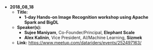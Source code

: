 - **2018_08_18**
  - **Title:**
    - **1-day Hands-on Image Recognition workshop using Apache Spark and BigDL**
  - **Speaker(s):**
    - **Sujee Maniyam**, Co-Founder/Principal, **Elephant Scale**
    - **Alex Kalinin**, Vice President, AI/Machine Learning, **Sizmek**
  - **Link:**  https://www.meetup.com/datariders/events/252497163/

